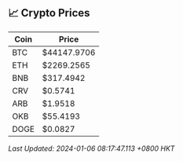 ## 📈 Crypto Prices

| Coin | Price |
| ---- | ----- |
| BTC | $44147.9706 |
| ETH | $2269.2565 |
| BNB | $317.4942 |
| CRV | $0.5741 |
| ARB | $1.9518 |
| OKB | $55.4193 |
| DOGE | $0.0827 |

_Last Updated: 2024-01-06 08:17:47.113 +0800 HKT_